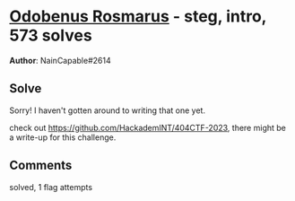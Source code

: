 [Odobenus Rosmarus](challenge_files/README.md) - steg, intro, 573 solves
===

**Author**: NainCapable#2614    

## Solve

Sorry! I haven't gotten around to writing that one yet.

check out https://github.com/HackademINT/404CTF-2023, there might be a write-up for this challenge.

## Comments

solved, 1 flag attempts